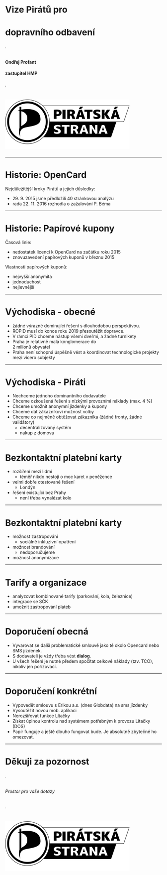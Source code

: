 <!--
$theme: gaia
page_number: true
*page_number: false
-->

# Vize Pirátů pro

# dopravního odbavení

###### .

#### Ondřej Profant 

#### zastupitel HMP

###### .

# ![](logo.png)

---

# Historie: OpenCard

Nejdůležitější kroky Pirátů a jejich důsledky:

- 29\. 9. 2015  jsme předložili 40 stránkovou analýzu
- rada 22. 11. 2016 rozhodla o zažalování P. Béma 

---

# Historie: Papírové kupony

Časová linie:

- nedostatek licencí k OpenCard na začátku roku 2015
- znovuzavedení papírových kuponů v březnu 2015

Vlastnosti papírových kuponů:

- nejvyšší anonymita
- jednoduchost
- nejlevnější

---

# Východiska - obecné

- žádné výrazné dominující řešení s dlouhodobou perspektivou.
- ROPID musí do konce roku 2019 přesoutěžit dopravce.
- V rámci PID chceme nástup všemi dveřmi, a žádné turnikety
- Praha je relativně malá konglomerace do  
  2 milionů obyvatel
- Praha není schopná úspěšně vést a koordinovat technologické projekty mezi vícero subjekty

---

# Východiska - Piráti

- Nechceme jednoho dominantního dodavatele
- Chceme ozkoušená řešení s nízkými provozními náklady (max. 4 %)
- Chceme umožnit anonymní jízdenky a kupony
- Chceme dát zákazníkovi možnost volby
- Chceme co nejméně obtěžovat zákazníka (žádné fronty, žádné validátory)
	- decentralizovaný systém
	- nakup z domova

---

# Bezkontaktní platební karty

- rozšíření mezi lidmi
	- téměř nikdo nestojí o moc karet v peněžence 
- velmi dobře otestované řešení
	- Londýn
- řešení existující bez Prahy
	- není třeba vynalézat kolo 

---

# Bezkontaktní platební karty

- možnost zastropování
	- sociálně inkluzivní opatření
- možnost brandování
	- nedoporučujeme
- možnost anonymizace

---

# Tarify a organizace

- analyzovat kombinované tarify (parkování, kola, železnice)
- integrace se SČK
- umožnit zastropování plateb

---

# Doporučení obecná

- Vyvarovat se další problematické smlouvě jako té okolo Opencard nebo SMS jízdenek.
- S dodavateli je vždy třeba vést **dialog**.
- U všech řešení je nutné předem spočítat celkové náklady (tzv. TCO), nikoliv jen pořizovací.

---

# Doporučení konkrétní

- Vypovedět smlouvu s Erikou a.s. (dnes Globdata) na sms jízdenky
- Vysoutěžit novou mob. aplikaci
- Nerozšiřovat funkce Lítačky
- Získat úplnou kontrolu nad systémem potřebným k provozu Lítačky (DOS)
- Papír funguje a ještě dlouho fungovat bude. Je absolutně zbytečné ho omezovat.

---

# Děkuji za pozornost

###### .

###### Prostor pro vaše dotazy

###### .

# ![](logo.png)